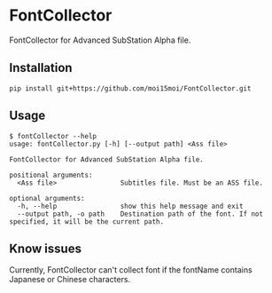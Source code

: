 # FontCollector
FontCollector for Advanced SubStation Alpha file.
## Installation
```text
pip install git+https://github.com/moi15moi/FontCollector.git
```

## Usage

```text
$ fontCollector --help
usage: fontCollector.py [-h] [--output path] <Ass file>

FontCollector for Advanced SubStation Alpha file.

positional arguments:
  <Ass file>                Subtitles file. Must be an ASS file.

optional arguments:
  -h, --help                show this help message and exit
  --output path, -o path    Destination path of the font. If not specified, it will be the current path.
```

## Know issues
Currently, FontCollector can't collect font if the fontName contains Japanese or Chinese characters.
